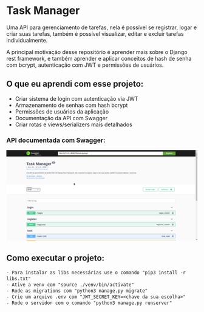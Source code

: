 # Task Manager

Uma API para gerenciamento de tarefas, nela é possível se registrar, logar e criar suas tarefas, também é possível visualizar, editar e excluir tarefas individualmente.

A principal motivação desse repositório é aprender mais sobre o Django rest framework, e também aprender e aplicar conceitos de hash de senha com bcrypt, autenticação com JWT e permissões de usuários.


## O que eu aprendi com esse projeto:

 - Criar sistema de login com autenticação via JWT
 - Armazenamento de senhas com hash bcrypt
 - Permissões de usuários da aplicação
 - Documentação da API com Swagger
 - Criar rotas e views/serializers mais detalhados


### API documentada com Swagger:

<img src='./.github/api_swagger.png' alt='API Swagger'/>


## Como executar o projeto:

    - Para instalar as libs necessárias use o comando "pip3 install -r libs.txt"
    - Ative a venv com "source ./venv/bin/activate"
    - Rode as migrations com "python3 manage.py migrate"
    - Crie um arquivo .env com "JWT_SECRET_KEY=<chave da sua escolha>"
    - Rode o servidor com o comando "python3 manage.py runserver"
